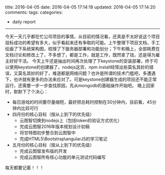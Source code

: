 title: 2016-04-05
date: 2016-04-05 17:14:18
updated: 2016-04-05 17:14:20
comments: 
tags:
categories:
- daily report

---

今天一天几乎都在忙公司项目的事情，从目前的情况看，还真是不太好说这个项目投标成功的希望有多大，似乎看起来还有争取的可能。上午整理下项目文档，手工绘画了下系统架构图，梳理了下服务器部署和功能划分；下午和晚上，全部耗费在文档讨论和修改上了，不多想了，都是工作，就是工作，既然拿了钱，还是得为雇主好好干活。
今天上午还是抽出时间再次处理了下keystone的安装部署，终于可以使用keystone的创建器了，nodejs这货，npm install经常出些莫名其妙的错误，又莫名其妙的好了，难道都是网络问题？也许是所谓的技术门槛吧，多遭遇下，也许就有更多的办法来应对了。可是keystone创建器生成的项目还不能正常运行，还需要一步一步查找原因，先从mongodb的基础操作开始吧。
晚上回家时，默默下了个决心：
+ 每日游戏的时间要尽量缩短，最好把总耗时控制在30分钟内，目前看，45分钟内比较可行
+ 四月份的核心目标（按从上到下的优先级）
    * 云图智切换到nodejs上（包括token的验证方式优化）
    * 完成云图智2016年版本规划设计初稿
    * 将甘特图初步整合到云图智中
    * 完成HTML5\Bootstrap\angularJS的学习笔记
+ 五月份的核心目标（按从上到下的优先级）
    * 完成云图智发布版的开发
    * 完成云图智所有核心功能的单元测试代码编写

每天都要记着！！！
